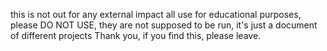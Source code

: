 this is not out for any external impact all use for educational purposes, 
please DO NOT USE,
they are not supposed to be run, it's just a document of different projects
Thank you, if you find this, please leave.

